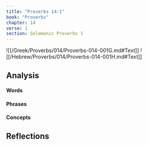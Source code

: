 ```yaml
---
title: "Proverbs 14:1"
book: "Proverbs"
chapter: 14
verse: 1
section: Solomonic Proverbs 1
---
```

![[/Greek/Proverbs/014/Proverbs-014-001G.md#Text]]
![[/Hebrew/Proverbs/014/Proverbs-014-001H.md#Text]]

## Analysis

#### Words

#### Phrases

#### Concepts

## Reflections
